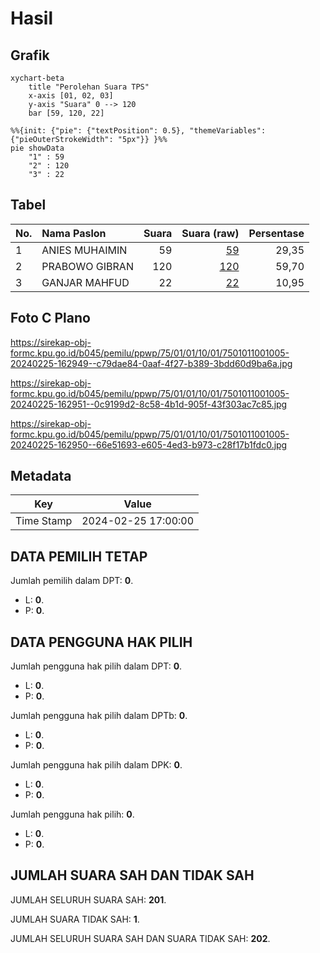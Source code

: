 # Hasil

## Grafik

```mermaid
xychart-beta
    title "Perolehan Suara TPS"
    x-axis [01, 02, 03]
    y-axis "Suara" 0 --> 120
    bar [59, 120, 22]
```

```mermaid
%%{init: {"pie": {"textPosition": 0.5}, "themeVariables": {"pieOuterStrokeWidth": "5px"}} }%%
pie showData
    "1" : 59
    "2" : 120
    "3" : 22
```

## Tabel

| No. | Nama Paslon    | Suara | Suara (raw) | Persentase |
|:--- |:-------------- | -----:| -----------:| ----------:|
| 1   | ANIES MUHAIMIN | 59    | [59][p-1]   | 29,35      |
| 2   | PRABOWO GIBRAN | 120   | [120][p-2]  | 59,70      |
| 3   | GANJAR MAHFUD  | 22    | [22][p-3]   | 10,95      |


[p-1]: https://github.com/gigit-pemilu/pemilu-2024-75-gorontalo/blob/main/pilpres/hitung-suara/sub/75-gorontalo/sub/01-gorontalo/sub/01-limboto/sub/1001-kayubulan/sub/005-tps/sub/paslon-1.txt
[p-2]: https://github.com/gigit-pemilu/pemilu-2024-75-gorontalo/blob/main/pilpres/hitung-suara/sub/75-gorontalo/sub/01-gorontalo/sub/01-limboto/sub/1001-kayubulan/sub/005-tps/sub/paslon-2.txt
[p-3]: https://github.com/gigit-pemilu/pemilu-2024-75-gorontalo/blob/main/pilpres/hitung-suara/sub/75-gorontalo/sub/01-gorontalo/sub/01-limboto/sub/1001-kayubulan/sub/005-tps/sub/paslon-3.txt

## Foto C Plano

https://sirekap-obj-formc.kpu.go.id/b045/pemilu/ppwp/75/01/01/10/01/7501011001005-20240225-162949--c79dae84-0aaf-4f27-b389-3bdd60d9ba6a.jpg

https://sirekap-obj-formc.kpu.go.id/b045/pemilu/ppwp/75/01/01/10/01/7501011001005-20240225-162951--0c9199d2-8c58-4b1d-905f-43f303ac7c85.jpg

https://sirekap-obj-formc.kpu.go.id/b045/pemilu/ppwp/75/01/01/10/01/7501011001005-20240225-162950--66e51693-e605-4ed3-b973-c28f17b1fdc0.jpg


## Metadata

| Key        | Value               |
| ---------- | ------------------- |
| Time Stamp | 2024-02-25 17:00:00 |


## DATA PEMILIH TETAP

Jumlah pemilih dalam DPT: **0**.
 * L: **0**.
 * P: **0**.

## DATA PENGGUNA HAK PILIH

Jumlah pengguna hak pilih dalam DPT: **0**.
 * L: **0**.
 * P: **0**.

Jumlah pengguna hak pilih dalam DPTb: **0**.
 * L: **0**.
 * P: **0**.

Jumlah pengguna hak pilih dalam DPK: **0**.
 * L: **0**.
 * P: **0**.

Jumlah pengguna hak pilih: **0**.
 * L: **0**.
 * P: **0**.

## JUMLAH SUARA SAH DAN TIDAK SAH

JUMLAH SELURUH SUARA SAH: **201**.

JUMLAH SUARA TIDAK SAH: **1**.

JUMLAH SELURUH SUARA SAH DAN SUARA TIDAK SAH: **202**.


